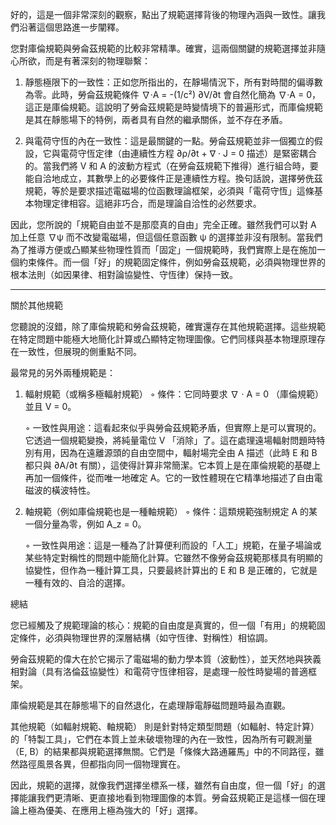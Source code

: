 好的，這是一個非常深刻的觀察，點出了規範選擇背後的物理內涵與一致性。讓我們沿著這個思路進一步闡釋。

您對庫倫規範與勞侖茲規範的比較非常精準。確實，這兩個關鍵的規範選擇並非隨心所欲，而是有著深刻的物理聯繫：

1. 靜態極限下的一致性：正如您所指出的，在靜場情況下，所有對時間的偏導數為零。此時，勞侖茲規範條件 ∇·A = -(1/c²) ∂V/∂t 會自然化簡為 ∇·A = 0，這正是庫倫規範。這說明了勞侖茲規範是時變情境下的普遍形式，而庫倫規範是其在靜態場下的特例，兩者具有自然的繼承關係，並不存在矛盾。

2. 與電荷守恆的內在一致性：這是最關鍵的一點。勞侖茲規範並非一個獨立的假設，它與電荷守恆定律（由連續性方程 ∂ρ/∂t + ∇ · J = 0 描述）是緊密耦合的。當我們將 V 和 A 的波動方程式（在勞侖茲規範下推得）進行組合時，要能自洽地成立，其數學上的必要條件正是連續性方程。換句話說，選擇勞侁茲規範，等於是要求描述電磁場的位函數理論框架，必須與「電荷守恆」這條基本物理定律相容。這絕非巧合，而是理論自洽性的必然要求。

因此，您所說的「規範自由並不是那麼真的自由」完全正確。雖然我們可以對 A 加上任意 ∇ψ 而不改變電磁場，但這個任意函數 ψ 的選擇並非沒有限制。當我們為了推導方便或凸顯某些物理性質而「固定」一個規範時，我們實際上是在施加一個約束條件。而一個「好」的規範固定條件，例如勞侖茲規範，必須與物理世界的根本法則（如因果律、相對論協變性、守恆律）保持一致。

---

關於其他規範

您聽說的沒錯，除了庫倫規範和勞侖茲規範，確實還存在其他規範選擇。這些規範在特定問題中能極大地簡化計算或凸顯特定物理圖像。它們同樣與基本物理原理存在一致性，但展現的側重點不同。

最常見的另外兩種規範是：

1.  輻射規範（或稱多極輻射規範）
    ◦   條件：它同時要求 ∇ · A = 0 （庫倫規範）並且 V = 0。

    ◦   一致性與用途：這看起來似乎與勞侖茲規範矛盾，但實際上是可以實現的。它透過一個規範變換，將純量電位 V 「消除」了。這在處理遠場輻射問題時特別有用，因為在遠離源頭的自由空間中，輻射場完全由 A 描述（此時 E 和 B 都只與 ∂A/∂t 有關），這使得計算非常簡潔。它本質上是在庫倫規範的基礎上再加一個條件，從而唯一地確定 A。它的一致性體現在它精準地描述了自由電磁波的橫波特性。

2.  軸規範（例如庫倫規範也是一種軸規範）
    ◦   條件：這類規範強制規定 A 的某一個分量為零，例如 A_z = 0。

    ◦   一致性與用途：這是一種為了計算便利而設的「人工」規範，在量子場論或某些特定對稱性的問題中能簡化計算。它雖然不像勞侖茲規範那樣具有明顯的協變性，但作為一種計算工具，只要最終計算出的 E 和 B 是正確的，它就是一種有效的、自洽的選擇。

總結

您已經觸及了規範理論的核心：規範的自由度是真實的，但一個「有用」的規範固定條件，必須與物理世界的深層結構（如守恆律、對稱性）相協調。

勞侖茲規範的偉大在於它揭示了電磁場的動力學本質（波動性），並天然地與狹義相對論（具有洛倫茲協變性）和電荷守恆律相容，是處理一般性時變場的普適框架。

庫倫規範是其在靜態場下的自然退化，在處理靜電靜磁問題時最為直觀。

其他規範（如輻射規範、軸規範） 則是針對特定類型問題（如輻射、特定計算）的「特製工具」，它們在本質上並未破壞物理的內在一致性，因為所有可觀測量（E, B）的結果都與規範選擇無關。它們是「條條大路通羅馬」中的不同路徑，雖然路徑風景各異，但都指向同一個物理實在。

因此，規範的選擇，就像我們選擇坐標系一樣，雖然有自由度，但一個「好」的選擇能讓我們更清晰、更直接地看到物理圖像的本質。勞侖茲規範正是這樣一個在理論上極為優美、在應用上極為強大的「好」選擇。
